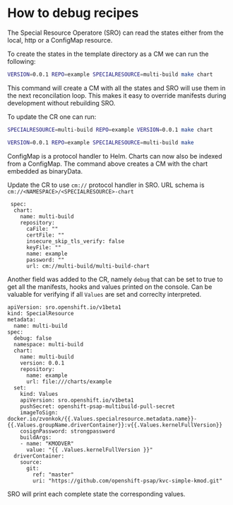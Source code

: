 # How to debug recipes

The Special Resource Operatore (SRO) can read the states either from the local,
http or a ConfigMap resource.

To create the states in the template directory as a CM we can run the
following:

```bash
VERSION=0.0.1 REPO=example SPECIALRESOURCE=multi-build make chart
```

This command will create a CM with all the states and SRO will use them in the
next reconcilation loop. This makes it easy to override manifests during
development without rebuilding SRO.

To update the CR one can run:

```bash
SPECIALRESOURCE=multi-build REPO=example VERSION=0.0.1 make chart
```

```bash
VERSION=0.0.1 REPO=example SPECIALRESOURCE=multi-build make
```

ConfigMap is a protocol handler to Helm. Charts can now also be indexed from a ConfigMap.
The command above creates a CM with the chart embedded as binaryData.

Update the CR to use `cm://` protocol handler in SRO. URL schema is
`cm://<NAMESPACE>/<SPECIALRESOURCE>-chart`

```yaml=
 spec:
  chart:
    name: multi-build
    repository:
      caFile: ""
      certFile: ""
      insecure_skip_tls_verify: false
      keyFile: ""
      name: example
      password: ""
      url: cm://multi-build/multi-build-chart
```

Another field was added to the CR, namely `debug` that can be set to true to get
all the manifests, hooks and values printed on the console. Can be valuable for
verifying if all `Values` are set and correclty interpreted.

```yaml=
apiVersion: sro.openshift.io/v1beta1
kind: SpecialResource
metadata:
  name: multi-build
spec:
  debug: false
  namespace: multi-build
  chart:
    name: multi-build
    version: 0.0.1
    repository:
      name: example
      url: file:///charts/example
  set:
    kind: Values
    apiVersion: sro.openshift.io/v1beta1
    pushSecret: openshift-psap-multibuild-pull-secret
    imageToSign: docker.io/zvonkok/{{.Values.specialresource.metadata.name}}-{{.Values.groupName.driverContainer}}:v{{.Values.kernelFullVersion}}
    cosignPassword: strongpassword
    buildArgs:
    - name: "KMODVER"
      value: "{{ .Values.kernelFullVersion }}"
  driverContainer:
    source:
      git:
        ref: "master"
        uri: "https://github.com/openshift-psap/kvc-simple-kmod.git"
```

SRO will print each complete state the corresponding values.
